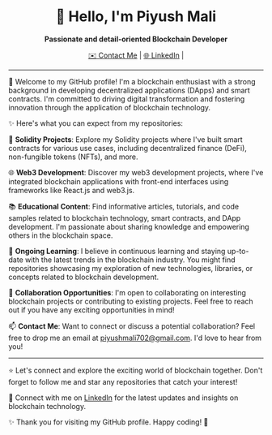 <h1 align="center">👋 Hello, I'm Piyush Mali</h1>

<p align="center">
  <strong>Passionate and detail-oriented Blockchain Developer</strong>
</p>

<p align="center">
  <a href="mailto:piyushmali702@gmail.com">✉️ Contact Me</a> |
  <a href="https://www.linkedin.com/in/mali12piyush/">🌐 LinkedIn</a> |
</p>

---

🚀 Welcome to my GitHub profile! I'm a blockchain enthusiast with a strong background in developing decentralized applications (DApps) and smart contracts. I'm committed to driving digital transformation and fostering innovation through the application of blockchain technology.

✨ Here's what you can expect from my repositories:

🔨 **Solidity Projects**: Explore my Solidity projects where I've built smart contracts for various use cases, including decentralized finance (DeFi), non-fungible tokens (NFTs), and more.

🌐 **Web3 Development**: Discover my web3 development projects, where I've integrated blockchain applications with front-end interfaces using frameworks like React.js and web3.js.

📚 **Educational Content**: Find informative articles, tutorials, and code samples related to blockchain technology, smart contracts, and DApp development. I'm passionate about sharing knowledge and empowering others in the blockchain space.

🌱 **Ongoing Learning**: I believe in continuous learning and staying up-to-date with the latest trends in the blockchain industry. You might find repositories showcasing my exploration of new technologies, libraries, or concepts related to blockchain development.

🤝 **Collaboration Opportunities**: I'm open to collaborating on interesting blockchain projects or contributing to existing projects. Feel free to reach out if you have any exciting opportunities in mind!

📫 **Contact Me**: Want to connect or discuss a potential collaboration? Feel free to drop me an email at piyushmali702@gmail.com. I'd love to hear from you!

---

⭐️ Let's connect and explore the exciting world of blockchain together. Don't forget to follow me and star any repositories that catch your interest!

🔗 Connect with me on [LinkedIn](https://www.linkedin.com/in/mali12piyush/) for the latest updates and insights on blockchain technology.

✨ Thank you for visiting my GitHub profile. Happy coding! 🚀
